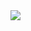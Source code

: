 <div style="display: inline; height: 100px"><img src = "https://media.giphy.com/media/MaanSp2Au4mhO64901/giphy.gif"> <!--<img style="height: 150px" src=""> --></div>
